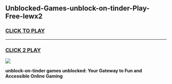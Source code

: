 
## Unblocked-Games-unblock-on-tinder-Play-Free-lewx2
<h3>
<a href="https://premium76.site?title=unblock-on-tinder&ref=12A">CLICK TO PLAY</a></h3>
<hr>

<h3>
<a href="https://premium76.site?title=unblock-on-tinder&ref=12A">CLICK 2 PLAY</a>
  
</h3>

<a href="https://premium76.site?title=unblock-on-tinder&ref=12A"><img src="https://clearcache.store/games.png"></a>


**unblock-on-tinder games unblocked: Your Gateway to Fun and Accessible Online Gaming**
